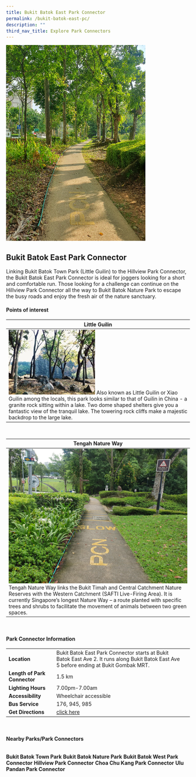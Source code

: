 ```yaml
---
title: Bukit Batok East Park Connector
permalink: /bukit-batok-east-pc/
description: ""
third_nav_title: Explore Park Connectors
---
```

![Bukit Batok East Park Connector](/images/bukit%20batok%20east%20park%20connector.jpg)[](/images/alexandra%20garden%20trail%20.jpg)

## Bukit Batok East Park Connector

Linking Bukit Batok Town Park (Little Guilin) to the Hillview Park Connector, the Bukit Batok East Park Connector is ideal for joggers looking for a short and comfortable run. Those looking for a challenge can continue on the Hillview Park Connector all the way to Bukit Batok Nature Park to escape the busy roads and enjoy the fresh air of the nature sanctuary.


#### Points of interest

| **Little Guilin**| 
| -------- | 
|![Little Guilin](/images/little%20guilin.JPG) Also known as Little Guilin or Xiao Guilin among the locals, this park looks similar to that of Guilin in China - a granite rock sitting within a lake. Two dome shaped shelters give you a fantastic view of the tranquil lake. The towering rock cliffs make a majestic backdrop to the large lake. |

<br>

| **Tengah Nature Way**|
| -------- | 
|![Tengah Nature Way](/images/tengah%20nature%20way.jpg) Tengah Nature Way links the Bukit Timah and Central Catchment Nature Reserves with the Western Catchment (SAFTI Live-Firing Area). It is currently Singapore’s longest Nature Way – a route planted with specific trees and shrubs to facilitate the movement of animals between two green spaces. |

<br>

#### Park Connector Information

|  |  |  |
| -------- | -------- | -------- |
| **Location** | Bukit Batok East Park Connector starts at Bukit Batok East Ave 2. It runs along Bukit Batok East Ave 5 before ending at Bukit Gombak MRT.|
| **Length of Park Connector** | 1.5 km  |
| **Lighting Hours** | 7.00pm-7.00am |
| **Accessibility** | Wheelchair accessible|
| **Bus Service** | 176, 945, 985 |
| **Get Directions** | [click here](https://www.onemap.gov.sg/?lat=1.3542974&amp;lng=103.7549479) |

<br>

#### Nearby Parks/Park Connectors

|   |  |  |
| -------- | -------- | -------- |
**Bukit Batok Town Park**
**Bukit Batok Nature Park**
**Bukit Batok West Park Connector**
**Hillview Park Connector**
**Choa Chu Kang Park Connector**
**Ulu Pandan Park Connector**